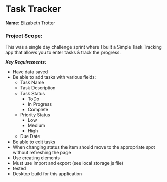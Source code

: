 # Task Tracker

**Name:** Elizabeth Trotter

### Project Scope: 

This was a single day challenge sprint where I built a Simple Task Tracking app that allows you to enter tasks & track the progress.

***Key Requirements:***
- Have data saved
- Be able to add tasks with various fields:
    - Task Name
    - Task Description
    - Task Status
        - ToDo
        - In Progress
        - Complete
    - Priority Status
        - Low
        - Medium
        - High
    - Due Date
- Be able to edit tasks
- When changing status the item should move to the appropriate spot without refreshing the page
- Use creating elements
- Must use import and export (see local storage js file)
- tested
- Desktop build for this application